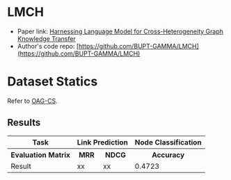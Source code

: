 # LMCH

- Paper link: [Harnessing Language Model for Cross-Heterogeneity Graph Knowledge Transfer](https://github.com/BUPT-GAMMA/LMCH)
- Author's code repo: [https://github.com/BUPT-GAMMA/LMCH](https://github.com/BUPT-GAMMA/LMCH)

# Dataset Statics

Refer to [OAG-CS](https://ggl.readthedocs.io/en/latest/api/ggl.datasets.html#ggl.datasets.OAG-CS).

Results
-------

<table>
  <tr>
    <th>Task</th>
    <th colspan="2">Link Prediction</th>
    <th>Node Classification</th>
  </tr>
  <tr>
    <th>Evaluation Matrix</th>
    <th>MRR</th>
    <th>NDCG</th>
    <th>Accuracy</th>
  </tr>
  <tr>
    <td>Result</td>
    <td>xx</td>
    <td>xx</td>
    <td>0.4723</td>
  </tr>
</table>
